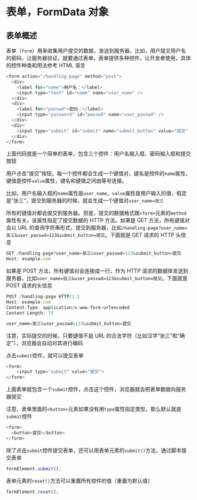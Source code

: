 # 表单，FormData 对象

## 表单概述

表单（`form`）用来收集用户提交的数据，发送到服务器。比如，用户提交用户名的密码，让服务器验证，就要通过表单。表单提供多种控件，让开发者使用，具体的控件种类和用法参考 HTML 语言

```js
<form action="/handling-page" method="post">
  <div>
    <label for="name">用户名：</label>
    <input type="text" id="name" name="user_name" />
  </div>
  <div>
    <label for="passwd">密码：</label>
    <input type="password" id="passwd" name="user_passwd" />
  </div>
  <div>
    <input type="submit" id="submit" name="submit_button" value="提交" />
  </div>
</form>
```

上面代码就是一个简单的表单，包含三个控件：用户名输入框、密码输入框和提交按钮

用户点击“提交”按钮，每一个控件都会生成一个键值对，键名是控件的`name`属性，键值是控件`value`属性，键名和键值之间由等号连接。

比如，用户名输入框的`name`属性是`user_name`，`value`属性是用户输入的值，假定是“张三”，提交到服务器的时候，就会生成一个键值对`user_name=张三`

所有的键值对都会提交到服务器。但是，提交的数据格式跟`<form>`元素的`method`属性有关。该属性指定了提交数据的 HTTP 方法。如果是 GET 方法，所有键值对会以 URL 的查询字符串形式，提交到服务器，比如`/handling-page?user_name=张三&user_passwd=123&submit_button=提交`。下面就是 GET 请求的 HTTP 头信息

```js
GET /handling-page?user_name=张三&user_passwd=123&submit_button=提交
Host: example.com
```

如果是 POST 方法，所有键值对会连接成一行，作为 HTTP 请求的数据体发送到服务器，比如`user_name=张三&user_passwd=123&submit_button=提交`。下面就是 POST 请求的头信息

```js
POST /handling-page HTTP/1.1
Host: example.com
Content-Type: application/x-www-form-urlencoded
Content-Length: 74

user_name=张三&user_passwd=123&submit_button=提交
```

注意，实际提交的时候，只要键值不是 URL 的合法字符（比如汉字“张三”和“确定”），浏览器会自动对其进行编码

点击`submit`控件，就可以提交表单

```js
<form>
    <input type="submit" value="提交">
</form>
```

上面表单就包含一个`submit`控件，点击这个控件，浏览器就会把表单数据向服务器提交

注意，表单里面的`<button>`元素如果没有用`type`属性指定类型，那么默认就是`submit`控件

```js
<form>
  <button>提交</button>
</form>
```

除了点击`submit`控件提交表单，还可以用表单元素的`submit()`方法，通过脚本提交表单

```js
formElement.submit();
```

表单元素的`reset()`方法可以重置所有控件的值（重置为默认值）

```js
formElement.reset();
```

